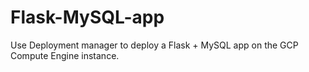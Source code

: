 # Flask-MySQL-app

Use Deployment manager to deploy a Flask + MySQL app on the GCP Compute Engine instance.

